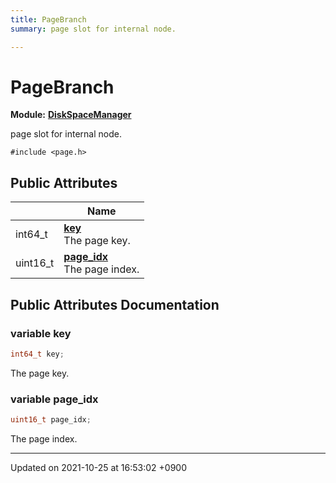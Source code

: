 ```yaml
---
title: PageBranch
summary: page slot for internal node. 

---
```


# PageBranch

**Module:** **[DiskSpaceManager](/Modules/group__DiskSpaceManager)**



page slot for internal node. 


`#include <page.h>`

## Public Attributes

|                | Name           |
| -------------- | -------------- |
| int64_t | **[key](/Classes/structPageBranch#variable-key)** <br>The page key.  |
| uint16_t | **[page_idx](/Classes/structPageBranch#variable-page-idx)** <br>The page index.  |

## Public Attributes Documentation

### variable key

```cpp
int64_t key;
```

The page key. 

### variable page_idx

```cpp
uint16_t page_idx;
```

The page index. 

-------------------------------

Updated on 2021-10-25 at 16:53:02 +0900